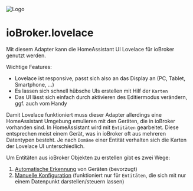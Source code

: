 ![Logo](../../admin/lovelace.png)
# ioBroker.lovelace

Mit diesem Adapter kann die HomeAssistant UI Lovelace für ioBroker genutzt werden.

Wichtige Features:
* Lovelace ist responsive, passt sich also an das Display an (PC, Tablet, Smartphone, ...)
* Es lassen sich schnell hübsche UIs erstellen mit Hilf der `Karten`
* Das UI lässt sich einfach durch aktivieren des Editiermodus verändern, ggf. auch vom Handy

Damit Lovelace funktioniert muss dieser Adapter allerdings eine HomeAssistant Umgebung emulieren mit den Geräten, 
die in ioBroker vorhanden sind. In HomeAssistant wird mit `Entitäten` gearbeitet. Diese entsprechen meist einem Gerät,
was in ioBroker oft aus mehreren Datentypen besteht. Je nach `Domäne` einer Entität verhalten sich die Karten der Lovelace
UI unterschiedlich.   

Um Entitäten aus ioBroker Objekten zu erstellen gibt es zwei Wege:
1. [Automatische Erkennung](automatic_entities.md) von Geräten (bevorzugt)
2. [Manuelle Konfiguration](manual_entities.md) (funktioniert nur für `Entitäten`, die sich mit nur einem Datenpunkt darstellen/steuern lassen)

